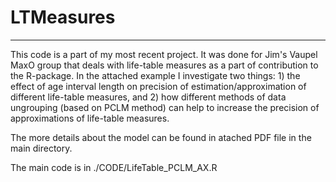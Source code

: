 # LTMeasures
___________________________

This code is a part of my most recent project. It was done for Jim's Vaupel MaxO group that deals with life-table measures as a part of contribution to the R-package. In the attached example I investigate two things: 1) the effect of age interval length on precision of estimation/approximation of different life-table measures, and 2) how different methods of data ungrouping (based on PCLM method) can help to increase the precision of approximations of life-table measures.

The more details about the model can be found in atached PDF file in the main directory.

The main code is in ./CODE/LifeTable_PCLM_AX.R


